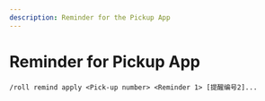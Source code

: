 ```yaml
---
description: Reminder for the Pickup App
---
```


# Reminder for Pickup App

```
/roll remind apply <Pick-up number> <Reminder 1> [提醒编号2]...
```
